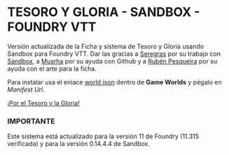 # TESORO Y GLORIA - SANDBOX - FOUNDRY VTT

Versión actualizada de la Ficha y sistema de Tesoro y Gloria usando Sandbox para Foundry VTT. Dar las gracias a <a href="https://twitter.com/Rol_NL">Seregras</a> por su trabajo con <a href="https://gitlab.com/rolnl/sandbox-system-builder/">Sandbox</a>, a <a href="https://twitter.com/Musrha">Musrha</a> por su ayuda con Github y a <a href="https://twitter.com/PesqueiraRuben">Rubén Pesqueira</a> por su ayuda con el arte para la ficha.<br/>

Para instalar usa el enlace <a href="https://raw.githubusercontent.com/Konkuo/tesoroygloria_foundry_ver1.1/main/world.json">world.json</a> dentro de <b>Game Worlds</b> y pégalo en <i>Manifest Url</i>.<br/>

<a href="https://tesoroygloria.com/">¡Por el Tesoro y la Gloria!</a>

### IMPORTANTE
Este sistema está actualizado para la versión 11 de Foundry (11.315 verificada) y para la versión 0.14.4.4 de Sandbox.
